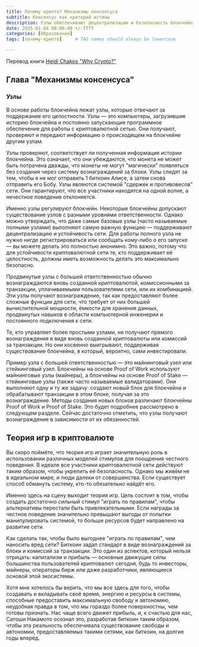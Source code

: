 ```yaml
---
title: Почему крипто? Механизмы консенсуса
subtitle: Консенсус как критерий истины
description: Узлы обеспечивают децентрализацию и безопасность блокчейна, в то время как теория игр помогает поддерживать честность участников через экономические стимулы. Это создает устойчивую и защищённую систему, мотивированную интересами и прибылью.
date: 2025-01-04 00:00:00 +/-TTTT
categories: [Образование]
tags: [почему-крипто]     # TAG names should always be lowercase

---
```


Перевод книги [Heidi Chakos "Why Crypto?"](https://shop.learningcrypto.com/products/why-crypto-e-book)


## Глава "Механизмы консенсуса"  

### Узлы  

В основе работы блокчейна лежат узлы, которые отвечают за поддержание его целостности. Узлы — это компьютеры, загрузившие историю блокчейна и постоянно запускающие программное обеспечение для работы с криптовалютной сетью. Они получают, проверяют и передают информацию о происходящем на блокчейне другим узлам.  

Узлы проверяют, соответствует ли полученная информация истории блокчейна. Это означает, что они убеждаются, что монета не может быть потрачена дважды, что монеты не могут "магически" появляться без создания через систему вознаграждений за блоки. Узлы следят за тем, чтобы я не мог отправить 1 биткоин Алисе, а затем снова отправить его Бобу. Узлы являются системой "сдержек и противовесов" сети. Они гарантируют, что все участники находятся на одной волне, а нечестное поведение отклоняется.  

Именно узлы регулируют блокчейн. Некоторые блокчейны допускают существование узлов с разными уровнями ответственности. Однако можно утверждать, что даже самые базовые узлы (часто называемые полными узлами) выполняют самую важную функцию — поддерживают децентрализацию и устойчивость сети. Для работы полного узла не нужно нигде регистрироваться или сообщать кому-либо о его запуске — вы можете делать это полностью анонимно. Это важно, потому что для устойчивости криптовалютной сети те, кто поддерживает её целостность, должны иметь возможность делать это максимально безопасно.  

Продвинутые узлы с большей ответственностью обычно вознаграждаются вновь созданной криптовалютой, комиссионными за транзакции, уплачиваемыми пользователями сети, или их комбинацией. Эти узлы получают вознаграждение, так как предоставляют более сложные функции для сети, что требует от них большей вычислительной мощности, ёмкости для хранения данных, продвинутых навыков в области компьютерной инженерии и постоянного подключения к сети.  

Те, кто управляет более простыми узлами, не получают прямого вознаграждения в виде вновь созданной криптовалюты или комиссий за транзакции. Но они косвенно выигрывают, поддерживая существование блокчейна, в который, вероятно, сами инвестировали.  

Пример узла с большей ответственностью — это майнинговый узел или стейкинговый узел. Блокчейны на основе Proof of Work используют майнинговые узлы (майнеры), а блокчейны на основе Proof of Stake — стейкинговые узлы (также часто называемые валидаторами). Они выполняют одну и ту же задачу: создают новый блок для блокчейна и обрабатывают транзакции в этом блоке, получая за это вознаграждение. Методы создания новых блоков различают блокчейны Proof of Work и Proof of Stake. Это будет подробнее рассмотрено в следующем разделе. Сейчас достаточно отметить, что узлы получают вознаграждение в зависимости от их обязанностей.  

## Теория игр в криптовалюте  

Вы скоро поймёте, что теория игр играет значительную роль в использовании различных моделей стимулов для поощрения честного поведения. В идеале все участники криптовалютной сети действуют таким образом, чтобы укрепить её безопасность. Однако мы живём не в идеальном мире, и люди далеки от совершенства. Если существует способ обмануть систему, кто-то обязательно найдёт его.  

Именно здесь на сцену выходит теория игр. Цель состоит в том, чтобы создать достаточно сильный стимул "играть по правилам", чтобы альтернативы перестали быть привлекательными. Если награды за честное поведение значительно превышают выгоды от попытки манипулировать системой, то больше ресурсов будет направлено на развитие сети.  

Как сделать так, чтобы было выгоднее "играть по правилам", чем наносить вред сети? Биткоин задал стандарт в виде вознаграждений за блоки и комиссий за транзакции. Это один из аспектов, который нельзя отрицать: капитализм и прибыль — основные движущие силы большинства пользователей криптовалют сегодня, будь то инвесторы, майнеры, операторы бирж или даже разработчики, являющиеся основой этой экосистемы.  

Хотя мне хотелось бы верить, что мы все здесь для того, чтобы создавать и вкладывать своё время, энергию и ресурсы в системы, способные предоставить максимальную свободу и автономию, неудобная правда в том, что мы гораздо более поверхностны, чем готовы признать. Нас чаще всего движет прибыль, и, к счастью для нас, Сатоши Накамото осознал это, разработав биткоин таким образом, чтобы эта реальность обеспечивала существование свободы и автономии, предоставляемых такими сетями, как биткоин, на долгие годы вперёд.
